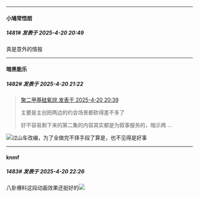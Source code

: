 ﻿
*****

####  小鳩常悟朗  
##### 1481#       发表于 2025-4-20 20:49

真是意外的情报


*****

####  暗黑能乐  
##### 1482#       发表于 2025-4-20 21:22

<blockquote><a href="httphttps://stage1st.com/2b/forum.php?mod=redirect&amp;goto=findpost&amp;pid=67741438&amp;ptid=2167723" target="_blank">聚二甲基硅氧烷 发表于 2025-4-20 20:39</a>

主要是主创把两边的约会场景都砍得差不多了

好不容易剩下来的第二集的内容其实都是为叙事服务的，暗示两 ...</blockquote>
<img src="https://static.stage1st.com/image/smiley/face2017/002.png" referrerpolicy="no-referrer">过山车改编，为了全做完不择手段了算是，也不见得是好事


*****

####  knmf  
##### 1483#       发表于 2025-4-20 22:26

八卦爆料这段动画效果还挺好的<img src="https://static.stage1st.com/image/smiley/face2017/067.png" referrerpolicy="no-referrer">

